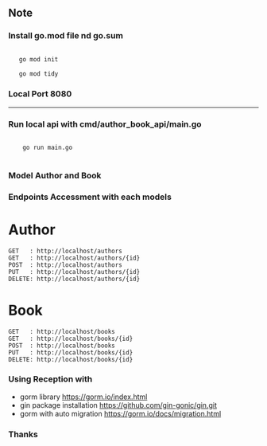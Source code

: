 ## Note

### Install go.mod file nd go.sum 

```bash 

   go mod init

   go mod tidy 

```
### Local Port 8080 
----------------------------------------

### Run local api with cmd/author_book_api/main.go

```bash

    go run main.go
 
```
### Model Author and Book 

### Endpoints Accessment with each models 

# Author
```
GET   : http://localhost/authors
GET   : http://localhost/authors/{id}
POST  : http://localhost/authors
PUT   : http://localhost/authors/{id}
DELETE: http://localhost/authors/{id}

```
# Book
```
GET   : http://localhost/books
GET   : http://localhost/books/{id}
POST  : http://localhost/books
PUT   : http://localhost/books/{id}
DELETE: http://localhost/books/{id}

```
### Using Reception with 
- gorm library  <a>https://gorm.io/index.html</a>
- gin package installation <a>https://github.com/gin-gonic/gin.git</a>
- gorm with auto migration <a>https://gorm.io/docs/migration.html</a>

### Thanks 


